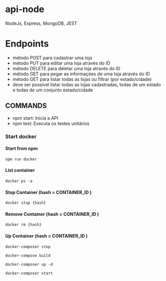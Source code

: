 # api-node
NodeJs, Express, MongoDB, JEST

# Endpoints
- método POST para cadastrar uma loja
- método PUT para editar uma loja através do ID
- método DELETE para deletar uma loja através do ID
- método GET para pegar as informações de uma loja através do ID
- método GET para listar todas as lojas ou filtrar (por estado/cidade)
- deve ser possível listar todas as lojas cadastradas, todas de um estado e todas de um conjunto estado/cidade

## COMMANDS
- npm start: Inicia a API
- npm test: Executa os testes unitários

### Start docker

#### Start from npm

`npm run docker`

#### List container

`docker ps -a`

#### Stop Container (hash = CONTAINER_ID )

`docker stop {hash}`

#### Remove Container (hash = CONTAINER_ID )

`docker rm {hash}`

#### Up Container (hash = CONTAINER_ID )

`docker-composer stop`

`docker-compose build`

`docker-composer up -d`

`docker-composer start`
